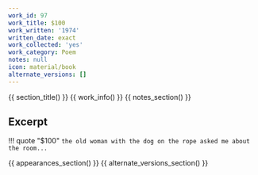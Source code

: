```yaml
---
work_id: 97
work_title: $100
work_written: '1974'
written_date: exact
work_collected: 'yes'
work_category: Poem
notes: null
icon: material/book
alternate_versions: []
---
```


{{ section_title() }}
{{ work_info() }}
{{ notes_section() }}
## Excerpt
!!! quote "$100"
    ```
    the old woman with the dog
    on the rope
    asked me about the
    room...
    ```

{{ appearances_section() }}
{{ alternate_versions_section() }}